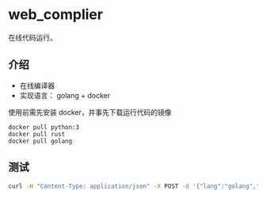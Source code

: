 # web_complier
在线代码运行。

## 介绍
- 在线编译器
- 实现语言： golang + docker


使用前需先安装 docker，并事先下载运行代码的镜像
```
docker pull python:3
docker pull rust
docker pull golang
```

## 测试
```bash
curl -H "Content-Type: application/json" -X POST -d '{"lang":"golang","code":"package main\n\nimport (\n\t\"fmt\"\n)\n\nfunc main() {\n\tfmt.Println(\"Hello, 世界\")\n}","input":""}' http://127.0.0.1:9999/api/v1/run
```